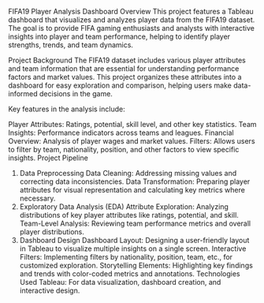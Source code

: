 FIFA19 Player Analysis Dashboard
Overview
This project features a Tableau dashboard that visualizes and analyzes player data from the FIFA19 dataset. The goal is to provide FIFA gaming enthusiasts and analysts with interactive insights into player and team performance, helping to identify player strengths, trends, and team dynamics.

Project Background
The FIFA19 dataset includes various player attributes and team information that are essential for understanding performance factors and market values. This project organizes these attributes into a dashboard for easy exploration and comparison, helping users make data-informed decisions in the game.

Key features in the analysis include:

Player Attributes: Ratings, potential, skill level, and other key statistics.
Team Insights: Performance indicators across teams and leagues.
Financial Overview: Analysis of player wages and market values.
Filters: Allows users to filter by team, nationality, position, and other factors to view specific insights.
Project Pipeline
1. Data Preprocessing
Data Cleaning: Addressing missing values and correcting data inconsistencies.
Data Transformation: Preparing player attributes for visual representation and calculating key metrics where necessary.
2. Exploratory Data Analysis (EDA)
Attribute Exploration: Analyzing distributions of key player attributes like ratings, potential, and skill.
Team-Level Analysis: Reviewing team performance metrics and overall player distributions.
3. Dashboard Design
Dashboard Layout: Designing a user-friendly layout in Tableau to visualize multiple insights on a single screen.
Interactive Filters: Implementing filters by nationality, position, team, etc., for customized exploration.
Storytelling Elements: Highlighting key findings and trends with color-coded metrics and annotations.
Technologies Used
Tableau: For data visualization, dashboard creation, and interactive design.

